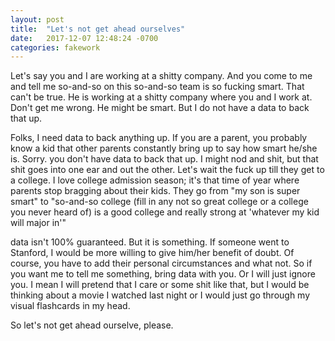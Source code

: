 ```yaml
---
layout: post
title:  "Let's not get ahead ourselves"
date:   2017-12-07 12:48:24 -0700
categories: fakework
---
```


Let's say you and I are working at a shitty company. And you come to me and tell
me so-and-so on this so-and-so team is so fucking smart. That can't be true. He
is working at a shitty company where you and I work at. Don't get me wrong. He
might be smart. But I do not have a data to back that up.

Folks, I need data to back anything up. If you are a parent, you probably know a
kid that other parents constantly bring up to say how smart he/she is. Sorry.
you don't have data to back that up. I might nod and shit, but that shit goes
into one ear and out the other. Let's wait the fuck up till they get to a
college. I love college admission season; it's that time of year where parents
stop bragging about their kids. They go from "my son is super smart" to
"so-and-so college (fill in any not so great college or a college you never
heard of) is a good college and really strong at 'whatever my kid will major
in'"

data isn't 100% guaranteed. But it is something. If someone went to Stanford, I
would be more willing to give him/her benefit of doubt. Of course, you have to
add their personal circumstances and what not. So if you want me to tell me
something, bring data with you. Or I will just ignore you. I mean I will pretend
that I care or some shit like that, but I would be thinking about a movie I
watched last night or I would just go through my visual flashcards in my head.

So let's not get ahead ourselve, please.
